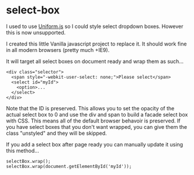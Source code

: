 # select-box

I used to use [Uniform.js](https://web.archive.org/web/20150114093618/http://uniformjs.com/) so I could style select dropdown boxes. However this is now unsupported.

I created this little Vanilla javascript project to replace it. It should work fine in all modern browsers (pretty much +IE9).

It will target all select boxes on document ready and wrap them as such...

```
<div class="selector">
  <span style="-webkit-user-select: none;">Please select</span>
  <select id="myId">
    <option>...
  </select>
</div>
```

Note that the ID is preserved. This allows you to set the opacity of the actual select box to 0 and use the div and span to build a facade select box with CSS. This means all of the default browser behavoir is preserved. If you have select boxes that you don't want wrapped, you can give them the class "unstyled" and they will be skipped.

If you add a select box after page ready you can manually update it using this method...

```
selectBox.wrap();
selectBox.wrap(document.getElementById('myId'));
```
